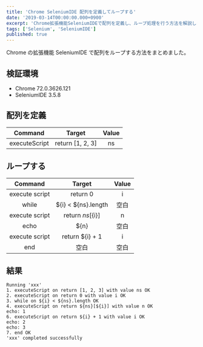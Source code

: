 ```yaml
---
title: 'Chrome SeleniumIDE 配列を定義してループする'
date: '2019-03-14T00:00:00.000+0900'
excerpt: 'Chrome拡張機能SeleniumIDEで配列を定義し、ループ処理を行う方法を解説しました。コマンドや実行結果も具体的に記載しました。'
tags: ['Selenium', 'SeleniumIDE']
published: true
---
```


Chrome の拡張機能 SeleniumIDE で配列をループする方法をまとめました。

## 検証環境

- Chrome 72.0.3626.121
- SeleniumIDE 3.5.8

## 配列を定義

|    Command    |      Target      | Value |
| :-----------: | :--------------: | :---: |
| executeScript | return [1, 2, 3] |  ns   |

## ループする

|    Command     |       Target        | Value |
| :------------: | :-----------------: | :---: |
| execute script |      return 0       |   i   |
|     while      | ${i} < ${ns}.length | 空白  |
| execute script | return ${ns}[${i}]  |   n   |
|      echo      |        ${n}         | 空白  |
| execute script |   return ${i} + 1   |   i   |
|      end       |        空白         | 空白  |

## 結果

```
Running 'xxx'
1. executeScript on return [1, 2, 3] with value ns OK
2. executeScript on return 0 with value i OK
3. while on ${i} < ${ns}.length OK
4. executeScript on return ${ns}[${i}] with value n OK
echo: 1
6. executeScript on return ${i} + 1 with value i OK
echo: 2
echo: 3
7. end OK
'xxx' completed successfully
```
